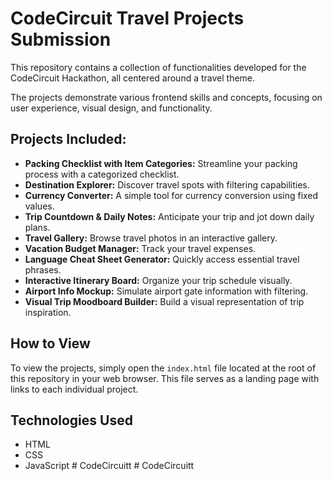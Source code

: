 # CodeCircuit Travel Projects Submission

This repository contains a collection of functionalities developed for the CodeCircuit Hackathon, all centered around a travel theme.

The projects demonstrate various frontend skills and concepts, focusing on user experience, visual design, and functionality.

## Projects Included:

*   **Packing Checklist with Item Categories:** Streamline your packing process with a categorized checklist.
*   **Destination Explorer:** Discover travel spots with filtering capabilities.
*   **Currency Converter:** A simple tool for currency conversion using fixed values.
*   **Trip Countdown & Daily Notes:** Anticipate your trip and jot down daily plans.
*   **Travel Gallery:** Browse travel photos in an interactive gallery.
*   **Vacation Budget Manager:** Track your travel expenses.
*   **Language Cheat Sheet Generator:** Quickly access essential travel phrases.
*   **Interactive Itinerary Board:** Organize your trip schedule visually.
*   **Airport Info Mockup:** Simulate airport gate information with filtering.
*   **Visual Trip Moodboard Builder:** Build a visual representation of trip inspiration.

## How to View

To view the projects, simply open the `index.html` file located at the root of this repository in your web browser. This file serves as a landing page with links to each individual project.

## Technologies Used

*   HTML
*   CSS
*   JavaScript 
#   C o d e C i r c u i t t  
 #   C o d e C i r c u i t t  
 